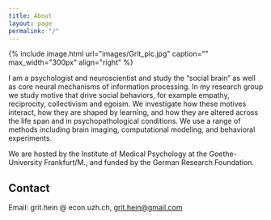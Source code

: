 ```yaml
---
title: About
layout: page
permalink: "/"
---
```

{% include image.html url="images/Grit_pic.jpg" caption="" max_width="300px" align="right" %}

I am a psychologist and neuroscientist and study the “social brain” as well as core neural mechanisms of information processing. In my research group we study motive that drive social behaviors, for example empathy, reciprocity, collectivism and egoism. We investigate how these motives interact, how they are shaped by learning, and how they are altered across the life span and in psychopathological conditions. We use a range of methods including brain imaging, computational modeling, and behavioral experiments.

We are hosted by the Institute of Medical Psychology at the Goethe-University Frankfurt/M., and funded by the German Research Foundation.  

## Contact

Email: grit.hein @ econ.uzh.ch, grit.hein@gmail.com

[](mailto:grit.hein@gmail.com)